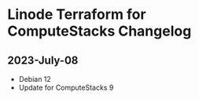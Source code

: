 # Linode Terraform for ComputeStacks Changelog

## 2023-July-08

* Debian 12
* Update for ComputeStacks 9